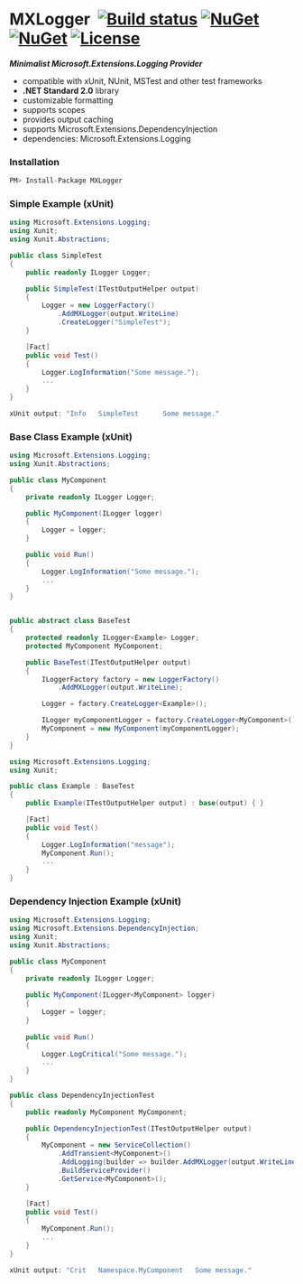 # MXLogger&nbsp;&nbsp;[![Build status](https://ci.appveyor.com/api/projects/status/e51gaj9271kvpwhc?svg=true)](https://ci.appveyor.com/project/dshe/mxlogger) [![NuGet](https://img.shields.io/nuget/vpre/MXLogger.svg)](https://www.nuget.org/packages/MXLogger/) [![NuGet](https://img.shields.io/nuget/dt/MXLogger?color=orange)](https://www.nuget.org/packages/MXLogger/) [![License](https://img.shields.io/badge/license-Apache%202.0-7755BB.svg)](https://opensource.org/licenses/Apache-2.0)

***Minimalist Microsoft.Extensions.Logging Provider***
- compatible with xUnit, NUnit, MSTest and other test frameworks
- **.NET Standard 2.0** library
- customizable formatting
- supports scopes
- provides output caching
- supports Microsoft.Extensions.DependencyInjection
- dependencies: Microsoft.Extensions.Logging

### Installation ###
```csharp
PM> Install-Package MXLogger
```

### Simple Example (xUnit) ###
```csharp
using Microsoft.Extensions.Logging;
using Xunit;
using Xunit.Abstractions;

public class SimpleTest
{
    public readonly ILogger Logger;

    public SimpleTest(ITestOutputHelper output)
    {
        Logger = new LoggerFactory()
            .AddMXLogger(output.WriteLine)
            .CreateLogger("SimpleTest");
    }

    [Fact]
    public void Test()
    {
        Logger.LogInformation("Some message.");
        ...
    }
}
```
```csharp
xUnit output: "Info	  SimpleTest	  Some message."
```
### Base Class Example (xUnit) ###
```csharp
using Microsoft.Extensions.Logging;
using Xunit.Abstractions;

public class MyComponent
{
    private readonly ILogger Logger;

    public MyComponent(ILogger logger)
    {
        Logger = logger;
    }

    public void Run()
    {
        Logger.LogInformation("Some message.");
        ...
    }
}
```
```csharp

public abstract class BaseTest
{
    protected readonly ILogger<Example> Logger;
    protected MyComponent MyComponent;

    public BaseTest(ITestOutputHelper output)
    {
        ILoggerFactory factory = new LoggerFactory()
            .AddMXLogger(output.WriteLine);

        Logger = factory.CreateLogger<Example>();

        ILogger myComponentLogger = factory.CreateLogger<MyComponent>();
        MyComponent = new MyComponent(myComponentLogger);
    }
}
```
```csharp
using Microsoft.Extensions.Logging;
using Xunit;

public class Example : BaseTest
{
    public Example(ITestOutputHelper output) : base(output) { }

    [Fact]
    public void Test()
    {
        Logger.LogInformation("message");
        MyComponent.Run();
        ...
    }
}
```
### Dependency Injection Example (xUnit) ###
```csharp
using Microsoft.Extensions.Logging;
using Microsoft.Extensions.DependencyInjection;
using Xunit;
using Xunit.Abstractions;

public class MyComponent
{
    private readonly ILogger Logger;
    
    public MyComponent(ILogger<MyComponent> logger)
    {
        Logger = logger;
    }
    
    public void Run()
    {
        Logger.LogCritical("Some message.");
        ...
    }    
}

public class DependencyInjectionTest
{
    public readonly MyComponent MyComponent;

    public DependencyInjectionTest(ITestOutputHelper output)
    {
        MyComponent = new ServiceCollection()
            .AddTransient<MyComponent>()
            .AddLogging(builder => builder.AddMXLogger(output.WriteLine))
            .BuildServiceProvider()
            .GetService<MyComponent>();
    }

    [Fact]
    public void Test()
    {
        MyComponent.Run();
        ...
    }
}
```
```csharp
xUnit output: "Crit	  Namespace.MyComponent	  Some message."
```
